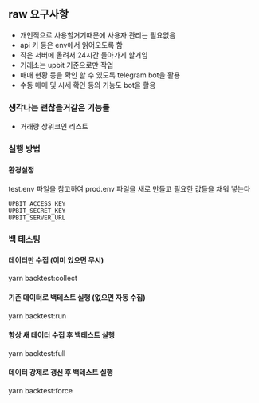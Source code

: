 ## raw 요구사항
- 개인적으로 사용할거기때문에 사용자 관리는 필요없음
- api 키 등은 env에서 읽어오도록 함
- 작은 서버에 올려서 24시간 돌아가게 할거임
- 거래소는 upbit 기준으로만 작업
- 매매 현황 등을 확인 할 수 있도록 telegram bot을 활용
- 수동 매매 및 시세 확인 등의 기능도 bot을 활용

### 생각나는 괜찮을거같은 기능들
- 거래량 상위코인 리스트

### 실행 방법
#### 환경설정
test.env 파일을 참고하여 prod.env 파일을 새로 만들고 필요한 값들을 채워 넣는다

```
UPBIT_ACCESS_KEY
UPBIT_SECRET_KEY
UPBIT_SERVER_URL
```

### 백 테스팅
#### 데이터만 수집 (이미 있으면 무시)
yarn backtest:collect

#### 기존 데이터로 백테스트 실행 (없으면 자동 수집)
yarn backtest:run

#### 항상 새 데이터 수집 후 백테스트 실행
yarn backtest:full

#### 데이터 강제로 갱신 후 백테스트 실행
yarn backtest:force